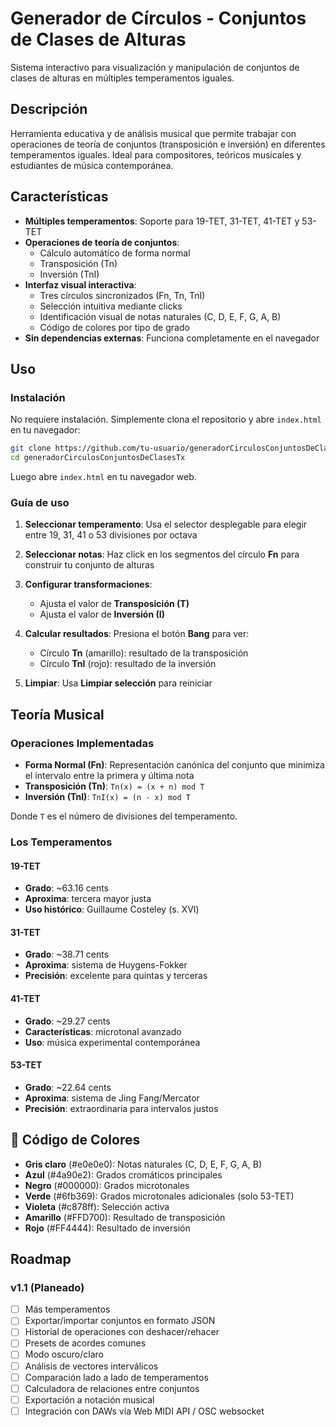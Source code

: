 # Generador de Círculos - Conjuntos de Clases de Alturas

Sistema interactivo para visualización y manipulación de conjuntos de clases de alturas en múltiples temperamentos iguales.

## Descripción

Herramienta educativa y de análisis musical que permite trabajar con operaciones de teoría de conjuntos (transposición e inversión) en diferentes temperamentos iguales. Ideal para compositores, teóricos musicales y estudiantes de música contemporánea.

## Características

- **Múltiples temperamentos**: Soporte para 19-TET, 31-TET, 41-TET y 53-TET
- **Operaciones de teoría de conjuntos**:
  - Cálculo automático de forma normal
  - Transposición (Tn)
  - Inversión (TnI)
- **Interfaz visual interactiva**:
  - Tres círculos sincronizados (Fn, Tn, TnI)
  - Selección intuitiva mediante clicks
  - Identificación visual de notas naturales (C, D, E, F, G, A, B)
  - Código de colores por tipo de grado
- **Sin dependencias externas**: Funciona completamente en el navegador

## Uso

### Instalación

No requiere instalación. Simplemente clona el repositorio y abre `index.html` en tu navegador:

```bash
git clone https://github.com/tu-usuario/generadorCirculosConjuntosDeClasesTx.git
cd generadorCirculosConjuntosDeClasesTx
```

Luego abre `index.html` en tu navegador web.

### Guía de uso

1. **Seleccionar temperamento**: Usa el selector desplegable para elegir entre 19, 31, 41 o 53 divisiones por octava

2. **Seleccionar notas**: Haz click en los segmentos del círculo **Fn** para construir tu conjunto de alturas

3. **Configurar transformaciones**:
   - Ajusta el valor de **Transposición (T)**
   - Ajusta el valor de **Inversión (I)**

4. **Calcular resultados**: Presiona el botón **Bang** para ver:
   - Círculo **Tn** (amarillo): resultado de la transposición
   - Círculo **TnI** (rojo): resultado de la inversión

5. **Limpiar**: Usa **Limpiar selección** para reiniciar

## Teoría Musical

### Operaciones Implementadas

- **Forma Normal (Fn)**: Representación canónica del conjunto que minimiza el intervalo entre la primera y última nota
- **Transposición (Tn)**: `Tn(x) = (x + n) mod T`
- **Inversión (TnI)**: `TnI(x) = (n - x) mod T`

Donde `T` es el número de divisiones del temperamento.

### Los Temperamentos

#### 19-TET
- **Grado**: ~63.16 cents
- **Aproxima**: tercera mayor justa
- **Uso histórico**: Guillaume Costeley (s. XVI)

#### 31-TET
- **Grado**: ~38.71 cents
- **Aproxima**: sistema de Huygens-Fokker
- **Precisión**: excelente para quintas y terceras

#### 41-TET
- **Grado**: ~29.27 cents
- **Características**: microtonal avanzado
- **Uso**: música experimental contemporánea

#### 53-TET
- **Grado**: ~22.64 cents
- **Aproxima**: sistema de Jing Fang/Mercator
- **Precisión**: extraordinaria para intervalos justos

## 🎨 Código de Colores

- **Gris claro** (#e0e0e0): Notas naturales (C, D, E, F, G, A, B)
- **Azul** (#4a90e2): Grados cromáticos principales
- **Negro** (#000000): Grados microtonales
- **Verde** (#6fb369): Grados microtonales adicionales (solo 53-TET)
- **Violeta** (#c878ff): Selección activa
- **Amarillo** (#FFD700): Resultado de transposición
- **Rojo** (#FF4444): Resultado de inversión

## Roadmap

### v1.1 (Planeado)
- [ ] Más temperamentos
- [ ] Exportar/importar conjuntos en formato JSON
- [ ] Historial de operaciones con deshacer/rehacer
- [ ] Presets de acordes comunes
- [ ] Modo oscuro/claro
- [ ] Análisis de vectores interválicos
- [ ] Comparación lado a lado de temperamentos
- [ ] Calculadora de relaciones entre conjuntos
- [ ] Exportación a notación musical
- [ ] Integración con DAWs vía Web MIDI API / OSC websocket
